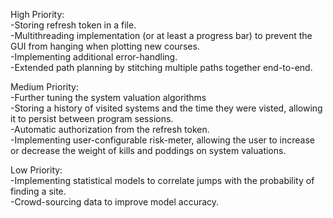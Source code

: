High Priority: <br>
-Storing refresh token in a file. <br>
-Multithreading implementation (or at least a progress bar) to prevent the GUI from hanging when plotting new courses. <br>
-Implementing additional error-handling. <br>
-Extended path planning by stitching multiple paths together end-to-end. <br>
<p>
Medium Priority: <br>
-Further tuning the system valuation algorithms <br>
-Storing a history of visited systems and the time they were visted, allowing it to persist between program sessions.<br>
-Automatic authorization from the refresh token.<br>
-Implementing user-configurable risk-meter, allowing the user to increase or decrease the weight of kills and poddings on system valuations.<br>
<p>
Low Priority: <br>
-Implementing statistical models to correlate jumps with the probability of finding a site. <br>
-Crowd-sourcing data to improve model accuracy. <br>
